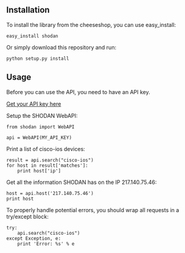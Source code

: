 ## Installation

To install the library from the cheeseshop, you can use easy_install:

	easy_install shodan

Or simply download this repository and run:

	python setup.py install

## Usage

Before you can use the API, you need to have an API key.

[Get your API key here](http://www.shodanhq.com/api_doc)

Setup the SHODAN WebAPI:

	from shodan import WebAPI
	
	api = WebAPI(MY_API_KEY)

Print a list of cisco-ios devices:

	result = api.search("cisco-ios")
	for host in result['matches']:
		print host['ip']

Get all the information SHODAN has on the IP 217.140.75.46:

	host = api.host('217.140.75.46')
	print host

To properly handle potential errors, you should wrap all requests in a try/except block:

	try:
		api.search("cisco-ios")
	except Exception, e:
		print 'Error: %s' % e
